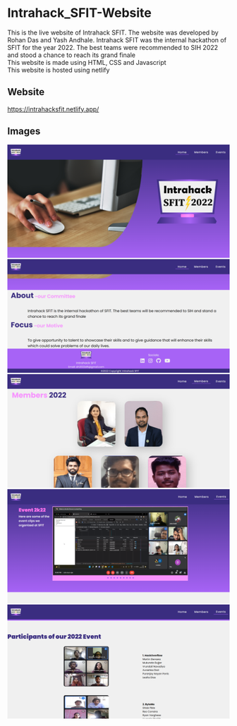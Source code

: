 # Intrahack_SFIT-Website
This is the live website of Intrahack SFIT. The website was developed by Rohan Das and Yash Andhale. Intrahack SFIT was the internal hackathon of SFIT for the year 2022.
The best teams were recommended to SIH 2022 and stood a chance to reach its grand finale <br> This website is made using HTML, CSS and Javascript<br>
This website is hosted using netlify<br>

## Website
<a href="https://intrahacksfit.netlify.app">https://intrahacksfit.netlify.app/</a>

## Images
![](ss/ss-home1.PNG)
![](ss/ss-home2.PNG)
![](ss/ss-members.PNG)
![](ss/ss-events1.PNG)
![](ss/ss-events2.PNG)
